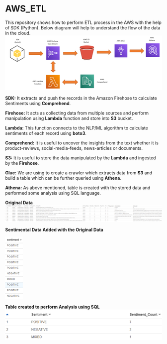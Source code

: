 # AWS_ETL

This repository shows how to perform ETL process in the AWS with the help of SDK (Python). Below diagram will help to understand the flow of the data in the cloud.
![DataFlow in AWS](Images/Product_Review_DataFlow.PNG)

<b>SDK:</b> It extracts and push the records in the Amazon Firehose to calculate Sentiments using <b>Comprehend</b>.

  <b>Firehose:</b> It acts as collecting data from multiple sources and perform manipulation using <b>Lambda</b> function and store into <b>S3</b> bucket.

  <b>Lambda:</b> This function connects to the NLP/ML algorithm to calculate sentiments of each record using <b>boto3</b>.

  <b>Comprehend:</b> It is useful to uncover the insights from the text whether it is product-reviews, social-media-feeds, news-articles or documents.

  <b>S3:</b> It is useful to store the data manipulated by the <b>Lambda</b> and ingested by the <b>Firehose</b>.

  <b>Glue:</b> We are using to create a crawler which extracts data from <b>S3</b> and build a table which can be further queried using <b>Athena</b>.

  <b>Athena:</b> As above mentioned, table is created with the stored data and performed some analysis using SQL language.
  
  <b>Original Data</b>
  ![Raw Data](Images/Original_Data.PNG)
  
  
  <b>Sentimental Data Added with the Original Data</b>
  
  ![Sentimental Data](Images/Sentiment_Column.PNG)
  
  <b>Table created to perform Analysis using SQL</b>
  ![Sentimental Count](Images/Sentimental_Analysis.PNG)
